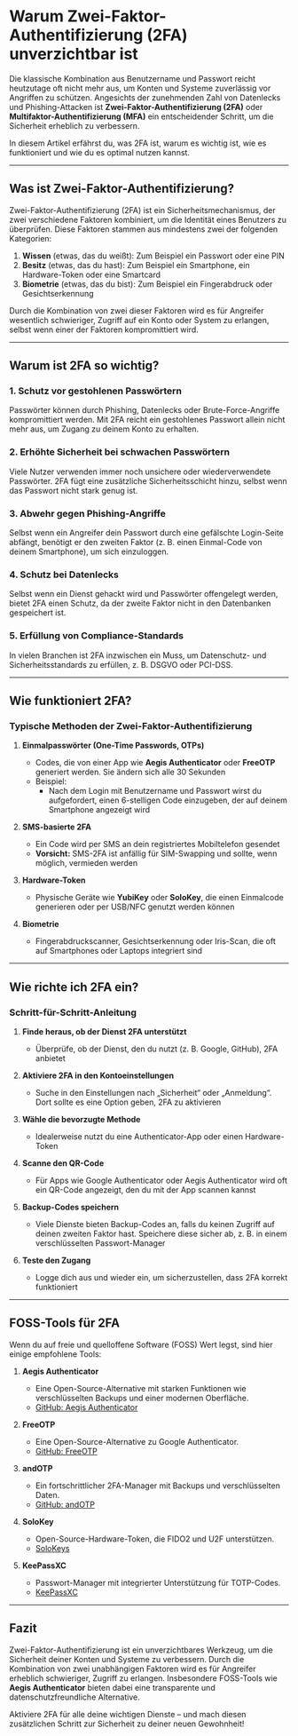 # Warum Zwei-Faktor-Authentifizierung (2FA) unverzichtbar ist

Die klassische Kombination aus Benutzername und Passwort reicht heutzutage oft nicht mehr aus, um Konten und Systeme zuverlässig vor Angriffen zu schützen. Angesichts der zunehmenden Zahl von Datenlecks und Phishing-Attacken ist **Zwei-Faktor-Authentifizierung (2FA)** oder **Multifaktor-Authentifizierung (MFA)** ein entscheidender Schritt, um die Sicherheit erheblich zu verbessern.

In diesem Artikel erfährst du, was 2FA ist, warum es wichtig ist, wie es funktioniert und wie du es optimal nutzen kannst.

---

## Was ist Zwei-Faktor-Authentifizierung?

Zwei-Faktor-Authentifizierung (2FA) ist ein Sicherheitsmechanismus, der zwei verschiedene Faktoren kombiniert, um die Identität eines Benutzers zu überprüfen. Diese Faktoren stammen aus mindestens zwei der folgenden Kategorien:

1. **Wissen** (etwas, das du weißt): Zum Beispiel ein Passwort oder eine PIN
2. **Besitz** (etwas, das du hast): Zum Beispiel ein Smartphone, ein Hardware-Token oder eine Smartcard
3. **Biometrie** (etwas, das du bist): Zum Beispiel ein Fingerabdruck oder Gesichtserkennung

Durch die Kombination von zwei dieser Faktoren wird es für Angreifer wesentlich schwieriger, Zugriff auf ein Konto oder System zu erlangen, selbst wenn einer der Faktoren kompromittiert wird.

---

## Warum ist 2FA so wichtig?

### 1. **Schutz vor gestohlenen Passwörtern**
Passwörter können durch Phishing, Datenlecks oder Brute-Force-Angriffe kompromittiert werden. Mit 2FA reicht ein gestohlenes Passwort allein nicht mehr aus, um Zugang zu deinem Konto zu erhalten.

### 2. **Erhöhte Sicherheit bei schwachen Passwörtern**
Viele Nutzer verwenden immer noch unsichere oder wiederverwendete Passwörter. 2FA fügt eine zusätzliche Sicherheitsschicht hinzu, selbst wenn das Passwort nicht stark genug ist.

### 3. **Abwehr gegen Phishing-Angriffe**
Selbst wenn ein Angreifer dein Passwort durch eine gefälschte Login-Seite abfängt, benötigt er den zweiten Faktor (z. B. einen Einmal-Code von deinem Smartphone), um sich einzuloggen.

### 4. **Schutz bei Datenlecks**
Selbst wenn ein Dienst gehackt wird und Passwörter offengelegt werden, bietet 2FA einen Schutz, da der zweite Faktor nicht in den Datenbanken gespeichert ist.

### 5. **Erfüllung von Compliance-Standards**
In vielen Branchen ist 2FA inzwischen ein Muss, um Datenschutz- und Sicherheitsstandards zu erfüllen, z. B. DSGVO oder PCI-DSS.

---

## Wie funktioniert 2FA?

### Typische Methoden der Zwei-Faktor-Authentifizierung

1. **Einmalpasswörter (One-Time Passwords, OTPs)**
   - Codes, die von einer App wie **Aegis Authenticator** oder **FreeOTP** generiert werden. Sie ändern sich alle 30 Sekunden
   - Beispiel: 
     - Nach dem Login mit Benutzername und Passwort wirst du aufgefordert, einen 6-stelligen Code einzugeben, der auf deinem Smartphone angezeigt wird

2. **SMS-basierte 2FA**
   - Ein Code wird per SMS an dein registriertes Mobiltelefon gesendet
   - **Vorsicht:** SMS-2FA ist anfällig für SIM-Swapping und sollte, wenn möglich, vermieden werden

3. **Hardware-Token**
   - Physische Geräte wie **YubiKey** oder **SoloKey**, die einen Einmalcode generieren oder per USB/NFC genutzt werden können

4. **Biometrie**
   - Fingerabdruckscanner, Gesichtserkennung oder Iris-Scan, die oft auf Smartphones oder Laptops integriert sind

---

## Wie richte ich 2FA ein?

### Schritt-für-Schritt-Anleitung

1. **Finde heraus, ob der Dienst 2FA unterstützt**
   - Überprüfe, ob der Dienst, den du nutzt (z. B. Google, GitHub), 2FA anbietet

2. **Aktiviere 2FA in den Kontoeinstellungen**
   - Suche in den Einstellungen nach „Sicherheit“ oder „Anmeldung“. Dort sollte es eine Option geben, 2FA zu aktivieren

3. **Wähle die bevorzugte Methode**
   - Idealerweise nutzt du eine Authenticator-App oder einen Hardware-Token

4. **Scanne den QR-Code**
   - Für Apps wie Google Authenticator oder Aegis Authenticator wird oft ein QR-Code angezeigt, den du mit der App scannen kannst

5. **Backup-Codes speichern**
   - Viele Dienste bieten Backup-Codes an, falls du keinen Zugriff auf deinen zweiten Faktor hast. Speichere diese sicher ab, z. B. in einem verschlüsselten Passwort-Manager

6. **Teste den Zugang**
   - Logge dich aus und wieder ein, um sicherzustellen, dass 2FA korrekt funktioniert

---

## FOSS-Tools für 2FA

Wenn du auf freie und quelloffene Software (FOSS) Wert legst, sind hier einige empfohlene Tools:

1. **Aegis Authenticator**
   - Eine Open-Source-Alternative mit starken Funktionen wie verschlüsselten Backups und einer modernen Oberfläche.
   - [GitHub: Aegis Authenticator](https://github.com/beemdevelopment/Aegis)
   
2. **FreeOTP**
   - Eine Open-Source-Alternative zu Google Authenticator.
   - [GitHub: FreeOTP](https://github.com/freeotp/freeotp-android)

3. **andOTP**
   - Ein fortschrittlicher 2FA-Manager mit Backups und verschlüsselten Daten.
   - [GitHub: andOTP](https://github.com/andOTP/andOTP)

4. **SoloKey**
   - Open-Source-Hardware-Token, die FIDO2 und U2F unterstützen.
   - [SoloKeys](https://solokeys.com)

5. **KeePassXC**
   - Passwort-Manager mit integrierter Unterstützung für TOTP-Codes.
   - [KeePassXC](https://keepassxc.org)

---

## Fazit

Zwei-Faktor-Authentifizierung ist ein unverzichtbares Werkzeug, um die Sicherheit deiner Konten und Systeme zu verbessern. Durch die Kombination von zwei unabhängigen Faktoren wird es für Angreifer erheblich schwieriger, Zugriff zu erlangen. Insbesondere FOSS-Tools wie **Aegis Authenticator** bieten dabei eine transparente und datenschutzfreundliche Alternative.

Aktiviere 2FA für alle deine wichtigen Dienste – und mach diesen zusätzlichen Schritt zur Sicherheit zu deiner neuen Gewohnheit!

